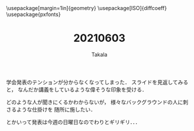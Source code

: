 ﻿---
title: 20210603
yesterday: 20210602
tomorrow: 20210604
days: 524
author: Takala
header-includes:
  - \usepackage[margin=1in]{geometry}
  - \usepackage[ISO]{diffcoeff}
  - \usepackage{pxfonts}
---



学会発表のテンションが分からなくなってしまった．
スライドを見返してみると，
なんだか講義をしているような偉そうな印象を受ける．



どのような人が聞きにくるかわからないが，
様々なバックグラウンドの人に刺さるような仕掛けを
随所に施したい．


とかいって発表は今週の日曜日なのでわりとギリギリ．．．